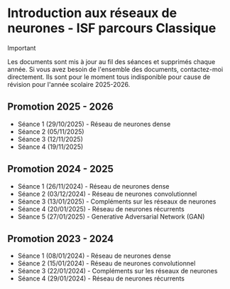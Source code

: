 # Introduction aux réseaux de neurones - ISF parcours Classique

> [!IMPORTANT]
> Les documents sont mis à jour au fil des séances et supprimés chaque année. Si vous avez besoin de l'ensemble des documents, contactez-moi directement.
> Ils sont pour le moment tous indisponible pour cause de révision pour l'année scolaire 2025-2026.

## Promotion 2025 - 2026
* Séance 1 (29/10/2025) - Réseau de neurones dense
* Séance 2 (05/11/2025)
* Séance 3 (12/11/2025)
* Séance 4 (19/11/2025)
  

## Promotion 2024 - 2025
* Séance 1 (26/11/2024) - Réseau de neurones dense
* Séance 2 (03/12/2024) - Réseau de neurones convolutionnel
* Séance 3 (13/01/2025) - Compléments sur les réseaux de neurones
* Séance 4 (20/01/2025) - Réseau de neurones récurrents
* Séance 5 (27/01/2025) - Generative Adversarial Network (GAN)


## Promotion 2023 - 2024
* Séance 1 (08/01/2024) - Réseau de neurones dense
* Séance 2 (15/01/2024) - Réseau de neurones convolutionnel
* Séance 3 (22/01/2024) - Compléments sur les réseaux de neurones
* Séance 4 (29/01/2024) - Réseau de neurones récurrents
